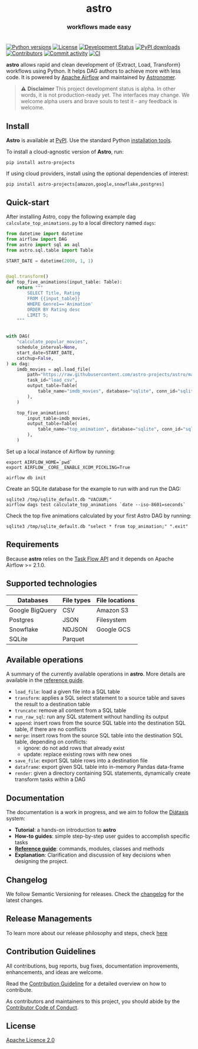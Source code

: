 <h1 align="center">
  astro
</h1>
  <h3 align="center">
  workflows made easy<br><br>
</h3>

[![Python versions](https://img.shields.io/pypi/pyversions/astro-projects.svg)](https://pypi.org/pypi/astro-projects)
[![License](https://img.shields.io/pypi/l/astro-projects.svg)](https://pypi.org/pypi/astro-projects)
[![Development Status](https://img.shields.io/pypi/status/astro-projects.svg)](https://pypi.org/pypi/astro-projects)
[![PyPI downloads](https://img.shields.io/pypi/dm/astro-projects.svg)](https://pypistats.org/packages/astro-projects)
[![Contributors](https://img.shields.io/github/contributors/astro-projects/astro)](https://github.com/astro-projects/astro)
[![Commit activity](https://img.shields.io/github/commit-activity/m/astro-projects/astro)](https://github.com/astro-projects/astro)
[![CI](https://github.com/astro-projects/astro/actions/workflows/ci.yaml/badge.svg)](https://github.com/astro-projects/astro)

**astro** allows rapid and clean development of {Extract, Load, Transform} workflows using Python.
It helps DAG authors to achieve more with less code. 
It is powered by [Apache Airflow](https://www.airflow.apache.org) and maintained by [Astronomer](https://astronomer.io).

> :warning: **Disclaimer** This project development status is alpha. In other words, it is not production-ready yet.
The interfaces may change. We welcome alpha users and brave souls to test it - any feedback is welcome.

## Install

**Astro** is available at [PyPI](https://pypi.org/project/astro-projects/). Use the standard Python
[installation tools](https://packaging.python.org/en/latest/tutorials/installing-packages/).

To install a cloud-agnostic version of **Astro**, run:

```
pip install astro-projects
```

If using cloud providers, install using the optional dependencies of interest:

```commandline
pip install astro-projects[amazon,google,snowflake,postgres]
```

## Quick-start

After installing Astro, copy the following example dag `calculate_top_animations.py` to a local directory named `dags`:

```Python
from datetime import datetime
from airflow import DAG
from astro import sql as aql
from astro.sql.table import Table

START_DATE = datetime(2000, 1, 1)


@aql.transform()
def top_five_animations(input_table: Table):
    return """
        SELECT Title, Rating
        FROM {{input_table}}
        WHERE Genre1=='Animation'
        ORDER BY Rating desc
        LIMIT 5;
    """


with DAG(
    "calculate_popular_movies",
    schedule_interval=None,
    start_date=START_DATE,
    catchup=False,
) as dag:
    imdb_movies = aql.load_file(
        path="https://raw.githubusercontent.com/astro-projects/astro/main/tests/data/imdb.csv",
        task_id="load_csv",
        output_table=Table(
            table_name="imdb_movies", database="sqlite", conn_id="sqlite_default"
        ),
    )

    top_five_animations(
        input_table=imdb_movies,
        output_table=Table(
            table_name="top_animation", database="sqlite", conn_id="sqlite_default"
        ),
    )
```

Set up a local instance of Airflow by running:

```
export AIRFLOW_HOME=`pwd`
export AIRFLOW__CORE__ENABLE_XCOM_PICKLING=True

airflow db init
```

Create an SQLite database for the example to run with and run the DAG:
```
sqlite3 /tmp/sqlite_default.db "VACUUM;"
airflow dags test calculate_top_animations `date --iso-8601=seconds`
```

Check the top five animations calculated by your first Astro DAG by running:
```commandline
sqlite3 /tmp/sqlite_default.db "select * from top_animation;" ".exit"
```

## Requirements

Because **astro** relies on the [Task Flow API](https://airflow.apache.org/docs/apache-airflow/stable/concepts/taskflow.html) and
it depends on Apache Airflow >= 2.1.0.

## Supported technologies

| Databases       | File types | File locations |
|-----------------|------------|----------------|
| Google BigQuery | CSV        | Amazon S3      |
| Postgres        | JSON       | Filesystem     |
| Snowflake       | NDJSON     | Google GCS     |
| SQLite          | Parquet    |                |


## Available operations

A summary of the currently available operations in **astro**. More details are available in the [reference guide](docs/OLD_README.md).
* `load_file`: load a given file into a SQL table
* `transform`: applies a SQL select statement to a source table and saves the result to a destination table
* `truncate`: remove all content from a SQL table
* `run_raw_sql`: run any SQL statement without handling its output
* `append`: insert rows from the source SQL table into the destination SQL table, if there are no conflicts
* `merge`: insert rows from the source SQL table into the destination SQL table, depending on conflicts:
  * ignore: do not add rows that already exist
  * update: replace existing rows with new ones
* `save_file`: export SQL table rows into a destination file
* `dataframe`: export given SQL table into in-memory Pandas data-frame
* `render`: given a directory containing SQL statements, dynamically create transform tasks within a DAG 

## Documentation

The documentation is a work in progress, and we aim to follow the [Diátaxis](https://diataxis.fr/) system:
* **Tutorial**: a hands-on introduction to **astro**
* **How-to guides**: simple step-by-step user guides to accomplish specific tasks
* **[Reference guide](docs/OLD_README.md)**: commands, modules, classes and methods
* **Explanation**: Clarification and discussion of key decisions when designing the project.

## Changelog

We follow Semantic Versioning for releases. Check the [changelog](docs/CHANGELOG.md) for the latest changes.

## Release Managements

To learn more about our release philosophy and steps, check [here](docs/RELEASE.md)

## Contribution Guidelines

All contributions, bug reports, bug fixes, documentation improvements, enhancements, and ideas are welcome.

Read the [Contribution Guideline](docs/CONTRIBUTING.md) for a detailed overview on how to contribute.

As contributors and maintainers to this project, you should abide by the [Contributor Code of Conduct](docs/CODE_OF_CONDUCT.md).

## License

[Apache Licence 2.0](LICENSE)
